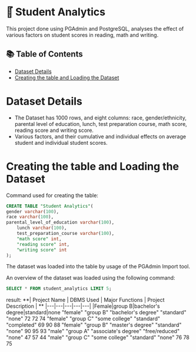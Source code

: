 <h1> 📓๋ Student Analytics </h1>
This project done using PGAdmin and PostgreSQL, analyses the effect of various factors on student scores in reading, math and writing. 

## 📚 Table of Contents
- [Dataset Details](#Dataset-Details)
- [Creating the table and Loading the Dataset](#Creating-the-table-and-Loading-the-Dataset)

# Dataset Details 
- The Dataset has 1000 rows, and eight columns: race, gender/ethnicity, parental level of education, lunch, test preparation course, math score, reading score and writing score.
- Various factors, and their cumulative and individual effects on average student and individual student scores.

# Creating the table and Loading the Dataset
Command used for creating the table:
````sql
CREATE TABLE "Student Analytics"(
gender varchar(100),
race varchar(100),
parental_level_of_education varchar(100),
	lunch varchar(100),
	test_preparation_course varchar(100),
	"math score" int, 
	"reading score" int,
	"writing score" int
);

````
The dataset was loaded into the table by usage of the PGAdmin Import tool.  

An overview of the dataset was loaded using the following command:
````sql
SELECT * FROM student_analytics LIMIT 5;
````
result:
**| Project Name | DBMS Used | Major Functions |  Project Description | **
|---|---|---|---|---|
|Female|group B|bachelor's degree|standard|none
"female"	"group B"	"bachelor's degree"	"standard"	"none"	72	72	74
"female"	"group C"	"some college"	"standard"	"completed"	69	90	88
"female"	"group B"	"master's degree"	"standard"	"none"	90	95	93
"male"	"group A"	"associate's degree"	"free/reduced"	"none"	47	57	44
"male"	"group C"	"some college"	"standard"	"none"	76	78	75

